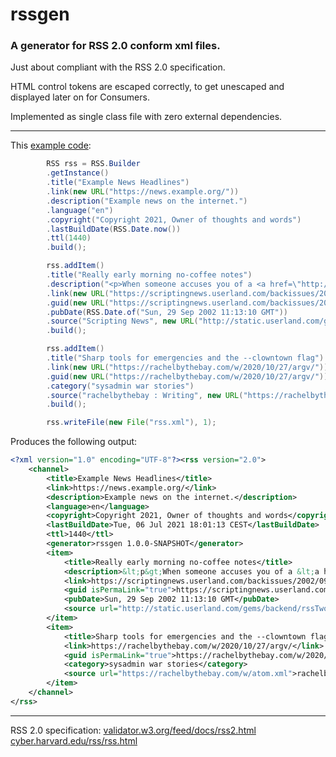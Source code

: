 # rssgen

### A generator for RSS 2.0 conform xml files.

Just about compliant with the RSS 2.0 specification.

HTML control tokens are escaped correctly, to get unescaped and displayed later on for Consumers.

Implemented as single class file with zero external dependencies.

---

This [example code](./src/test/java/cc/neckbeard/rssgen/Example.java):

```java
        RSS rss = RSS.Builder
        .getInstance()
        .title("Example News Headlines")
        .link(new URL("https://news.example.org/"))
        .description("Example news on the internet.")
        .language("en")
        .copyright("Copyright 2021, Owner of thoughts and words")
        .lastBuildDate(RSS.Date.now())
        .ttl(1440)
        .build();

        rss.addItem()
        .title("Really early morning no-coffee notes")
        .description("<p>When someone accuses you of a <a href=\"http://www.dictionary.com/search?q=deceit\">deceit</a>, there's a very good chance the accuser practices that form of deceit, and a reasonable chance that he or she is doing it as they point the finger.</p>")
        .link(new URL("https://scriptingnews.userland.com/backissues/2002/09/29#reallyEarlyMorningNocoffeeNotes"))
        .guid(new URL("https://scriptingnews.userland.com/backissues/2002/09/29#reallyEarlyMorningNocoffeeNotes"))
        .pubDate(RSS.Date.of("Sun, 29 Sep 2002 11:13:10 GMT"))
        .source("Scripting News", new URL("http://static.userland.com/gems/backend/rssTwoExample2.xml"))
        .build();

        rss.addItem()
        .title("Sharp tools for emergencies and the --clowntown flag")
        .link(new URL("https://rachelbythebay.com/w/2020/10/27/argv/"))
        .guid(new URL("https://rachelbythebay.com/w/2020/10/27/argv/"))
        .category("sysadmin war stories")
        .source("rachelbythebay : Writing", new URL("https://rachelbythebay.com/w/atom.xml"))
        .build();

        rss.writeFile(new File("rss.xml"), 1);
```

Produces the following output:

```xml
<?xml version="1.0" encoding="UTF-8"?><rss version="2.0">
    <channel>
        <title>Example News Headlines</title>
        <link>https://news.example.org/</link>
        <description>Example news on the internet.</description>
        <language>en</language>
        <copyright>Copyright 2021, Owner of thoughts and words</copyright>
        <lastBuildDate>Tue, 06 Jul 2021 18:01:13 CEST</lastBuildDate>
        <ttl>1440</ttl>
        <generator>rssgen 1.0.0-SNAPSHOT</generator>
        <item>
            <title>Really early morning no-coffee notes</title>
            <description>&lt;p&gt;When someone accuses you of a &lt;a href="http://www.dictionary.com/search?q=deceit"&gt;deceit&lt;/a&gt;, there's a very good chance the accuser practices that form of deceit, and a reasonable chance that he or she is doing it as they point the finger.&lt;/p&gt;</description>
            <link>https://scriptingnews.userland.com/backissues/2002/09/29#reallyEarlyMorningNocoffeeNotes</link>
            <guid isPermaLink="true">https://scriptingnews.userland.com/backissues/2002/09/29#reallyEarlyMorningNocoffeeNotes</guid>
            <pubDate>Sun, 29 Sep 2002 11:13:10 GMT</pubDate>
            <source url="http://static.userland.com/gems/backend/rssTwoExample2.xml">Scripting News</source>
        </item>
        <item>
            <title>Sharp tools for emergencies and the --clowntown flag</title>
            <link>https://rachelbythebay.com/w/2020/10/27/argv/</link>
            <guid isPermaLink="true">https://rachelbythebay.com/w/2020/10/27/argv/</guid>
            <category>sysadmin war stories</category>
            <source url="https://rachelbythebay.com/w/atom.xml">rachelbythebay : Writing</source>
        </item>
    </channel>
</rss>
```

---

RSS 2.0 specification: [validator.w3.org/feed/docs/rss2.html](https://validator.w3.org/feed/docs/rss2.html) [cyber.harvard.edu/rss/rss.html](https://cyber.harvard.edu/rss/rss.html)
